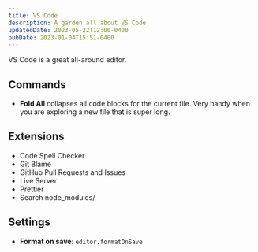 ```yaml
---
title: VS Code
description: A garden all about VS Code
updatedDate: 2023-05-22T12:00-0400
pubDate: 2023-01-04T15:51-0400
---
```


VS Code is a great all-around editor.

## Commands

- **Fold All** collapses all code blocks for the current file. Very handy when you are exploring a new file that is super long.

## Extensions

- Code Spell Checker
- Git Blame
- GitHub Pull Requests and Issues
- Live Server
- Prettier
- Search node_modules/

## Settings

- **Format on save**: `editor.formatOnSave`
